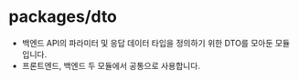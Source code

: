 # packages/dto

- 백엔드 API의 파라미터 및 응답 데이터 타입을 정의하기 위한 DTO를 모아둔 모듈입니다.
- 프론트엔드, 백엔드 두 모듈에서 공통으로 사용합니다.
